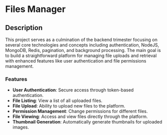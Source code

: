 # Files Manager

## Description

This project serves as a culmination of the backend trimester focusing on several core technologies and concepts including authentication, NodeJS, MongoDB, Redis, pagination, and background processing. The main goal is to build a straightforward platform for managing file uploads and retrieval with enhanced features like user authentication and file permissions management.

### Features

- **User Authentication**: Secure access through token-based authentication.
- **File Listing**: View a list of all uploaded files.
- **File Upload**: Ability to upload new files to the platform.
- **Permission Management**: Change permissions for different files.
- **File Viewing**: Access and view files directly through the platform.
- **Thumbnail Generation**: Automatically generate thumbnails for uploaded images.

